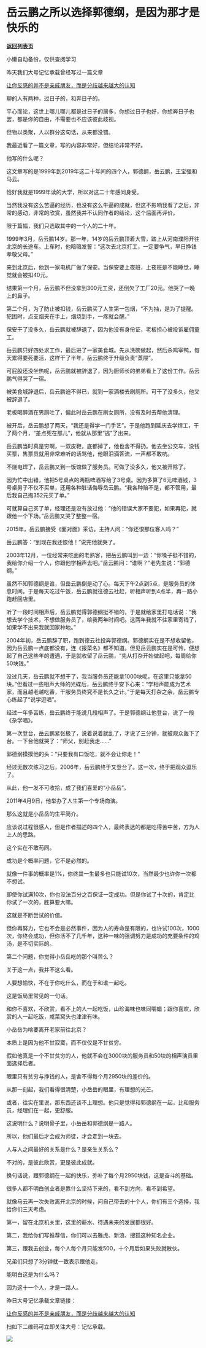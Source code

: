 # 岳云鹏之所以选择郭德纲，是因为那才是快乐的

[**返回列表页**](/gzh/记忆承载3)

小懒自动备份，仅供查阅学习

昨天我们大号记忆承载曾经写过一篇文章

[让你反感的并不是亲戚朋友，而是分歧越来越大的认知](https://mp.weixin.qq.com/s?__biz=MzU0MjYwNDU2Mw==&mid=2247485764&idx=1&sn=8bd93dd96739b460b7754975e0068ac2&chksm=fb196538cc6eec2e5f87f615437254d52d76fa66b17f2ebdf1439df7fa47d4d562c41df7f7ea&token=1718465428&lang=zh_CN&scene=21#wechat_redirect)  

聊的人有两种，过日子的，和奔日子的。

  

平心而论，这世上哪儿哪儿都是过日子的居多，你想过日子也好，你想奔日子也罢，都是你的自由，不需要也不应该彼此歧视。

  

但物以类聚，人以群分这句话，从来都没错。

  

我最近看了一篇文章，写的内容非常好，但结论非常不好。

  

他写的什么呢？

  

这文章写的是1999年到2019年这二十年间的四个人，郭德纲，岳云鹏，王宝强和马云。

  

恰好我就是1999年读的大学，所以对这二十年感同身受。

  

当然我没有这么苦逼的经历，也没有这么牛逼的成就，但这不影响我看了之后，非常的感动，非常的欣赏，虽然我并不认同作者的结论，这个后面再评价。

  

限于篇幅，我们只选取其中的一个人的二十年。

  

1999年3月，岳云鹏14岁。那一年，14岁的岳云鹏顶着大雪，踏上从河南濮阳开往北京的长途车。上车时，他暗暗发誓：“这次去北京打工，一定要争气，早日挣钱孝敬父母。”  

  

来到北京后，他到一家电机厂做了保安。当保安要上夜班，上夜班是不能睡觉，睡觉就会被扣40元。  

  

结果第一个月，岳云鹏不但没拿到300元工资，还倒欠了工厂20元。他哭了一晚上的鼻子。

  

第二个月，为了防止被扣钱，岳云鹏买了人生第一包烟，“不为抽，是为了提醒。犯困时，点支烟夹在手上，烟烧到手，一疼就会醒。”

  

保安干了没多久，岳云鹏就被辞退了，因为他没有身份证，老板担心被投诉雇佣童工。

  

岳云鹏只好四处求工作，最后进了一家美食城。先从洗碗做起，然后杀鸡宰鸭，每天累得要死要活，这样干了半年，岳云鹏终于升级负责“蒸屉”。

  

可屁股还没坐热呢，岳云鹏就被辞退了，因为厨师长的弟弟看上了这份工作。岳云鹏气得哭了一宿。

  

被美食城辞退后，岳云鹏迫不得已，就到一家酒楼去刷厕所。可干了没多久，他又被辞退了。

  

老板喝醉酒在男厕吐了，偏此时岳云鹏在刷女厕所，没有及时去帮他清理。

  

被开后，岳云鹏想了两天，“我还是得学一门手艺”。于是他跑到延庆去学焊工，干了两个月，“差点死在那儿”，他就从那里“逃”了出来。

  

岳云鹏当时真是穷啊，一双皮鞋，底都掉了，他也舍不得扔。他去坐公交车，没钱买票，售票员就用非常难听的话骂他，他眼泪滴答流，一声都不敢吭。

  

不烧电焊了，岳云鹏又到一饭馆做了服务员。可做了没多久，他又被开除了。

  

因为忙中出错，他把5号桌点的两瓶啤酒写给了3号桌。因为多算了6元啤酒钱，3号桌男子不仅不买单，还用各种脏话侮辱岳云鹏。“我各种赔不是，都不管用，最后我自己掏352元买了单。”

  

可就算自己买了单，经理还是没有放过他：“他的错误大家不要犯，如果再犯，就跟他一个下场。”岳云鹏又哭了整整一宿。

  

2015年，岳云鹏接受《面对面》采访。主持人问：“你还恨那位客人吗？”

  

岳云鹏答：“到现在我还恨他！”说完他就哭了。

  

2003年12月，一位经常来吃面的老熟客，把岳云鹏叫到一边：“你嗓子挺不错的，我给你介绍一个人，你跟他学相声去吧。”岳云鹏问：“谁啊？”老先生说：“郭德纲。”  

  

虽然不知郭德纲是谁，但岳云鹏倒是动了心。每天下午2点到5点，是服务员的休息时间。于是每天吃过午饭，岳云鹏就往德云社赶，听相声听到4点半，再一路小跑赶回店里。

  

听了一段时间相声后，岳云鹏觉得郭德纲挺不错的，于是就给家里打电话说：“我想去学个技术，不想做服务员了，给我两年时间吧。这两年我就不往家里寄钱了，如果学不出来我就回家种地。”

  

2004年初，岳云鹏辞了职，跑到德云社投奔郭德纲。郭德纲实在是不想收留他，因为岳云鹏一点底都没有，连《报菜名》都不知道。但见岳云鹏实在是可怜，便想起了自己这些年的遭遇，于是就收留了岳云鹏，“先从打杂开始做起吧，每周给你50块钱。”

  

没过几天，岳云鹏就不想干了，我当服务员还能拿1000块呢，在这里只能拿50块。”但看过一些相声大师的光碟后，岳云鹏终于安下心来：“学相声能成为艺术家，而且越老越吃香，干服务员终究不是长久之计。”于是每天打杂之余，岳云鹏专心练起了“说学逗唱”。

  

经过一年多苦练，岳云鹏终于能说几段相声了。于是郭德纲让他登台，说了一段《杂学唱》。

  

第一次登台，岳云鹏紧张极了，说着说着就乱了，才说了三分钟，就被观众轰下了台。一下台他就哭了：“师父，别赶我走……”

  

郭德纲摸摸他的头：“只要我有口饭吃，就不会让你走！”

  

经过无数次练习之后，2006年，岳云鹏终于又登台了。这一次，终于把观众逗乐了。

  

从此，他一发不可收拾，成了我们喜爱的“小岳岳”。

  

2011年4月9日，他举办了人生第一个专场商演。

  

那么这就是小岳岳的生平简介。  

  

应该说过程很感人，但是作者描述的四个人，最终表达的都是吃得苦中苦，方为人上人的思路。

  

这个实在不敢苟同。

  

成功是个概率问题，它不是必然的。

  

就像一件事的概率是1%，你终其一生最多也只能试10次，当然最少也许你一次都不想试。

  

即使你试满10次，你也没法百分之百保证一定成功。但是你试了十次的，肯定比你试了一次的，胜算要大嘛。

  

这就是不断尝试的价值。

  

但你再努力，它也不会是必然事件，因为人的寿命是有限的，也许试100次，1000次，你终会成功，但你活不了几千年，这种一味的强调努力是成功的充要条件的鸡汤，是不切实际的。

  

第二个问题，你觉得小岳岳吃的那个叫苦么？

  

关于这一点，我并不这么看。

  

人要想愉快，不在于你吃什么，而在于和谁一起吃。

  

这是饭局里常见的一句话。

  

和你不喜欢，不欣赏，看不上的人一起吃饭，山珍海味也味同嚼蜡；跟你喜欢，欣赏的人一起吃饭，咸菜窝头也津津有味。

  

小岳岳为啥要离开老家前往北京？

  

本质上是因为他不甘寂寞，而不仅仅是不甘贫穷。

  

假如他真是一个不甘贫穷的人，他就不会在3000块的服务员和50块的相声演员里面选择后者。

  

眼里只有贫穷与挣钱的人，是舍不得每个月2950块的差价的。

  

从那一刻起，我们看得很清楚，小岳岳的眼里，有理想的光芒。

  

或者，往实在里说，那东西还谈不上理想。他只是觉得和郭德纲在一起，比和服务员，经理们在一起，更舒服。

  

这说明什么？说明骨子里，小岳岳和郭德纲是一路人。

  

所以，他们最后才会成为师徒，才会走到一块去。

  

人与人之间最好的关系是什么？是亲生关系么？

  

不对的，是彼此欣赏，更是彼此成就。

  

换句话说，跟郭德纲在一起的快乐，弥补了每个月2950块钱，这是奋斗的基础。

  

很多人都不明白创业者是靠什么坚持下来的，看不到方向，看不到希望。

  

就像马云再一次失败离开北京的时候，问自己带去的十个人，你们有三个选择，我给你们三天考虑。

  

第一，留在北京机关里，这里的薪水、待遇未来的发展都很好。

第二，我给你们写推荐信，你们可以去雅虎、新浪、搜狐这种知名企业。

第三，跟我去创业，每个人每个月只能发500，十个月后如果失败就散伙。

  

兄弟们只想了3分钟就一致表示跟他走。

  

能明白这是为什么吗？

  

因为这十一个人，才是一路人。

  

昨日大号记忆承载文章链接：

[让你反感的并不是亲戚朋友，而是分歧越来越大的认知](https://mp.weixin.qq.com/s?__biz=MzU0MjYwNDU2Mw==&mid=2247485764&idx=1&sn=8bd93dd96739b460b7754975e0068ac2&chksm=fb196538cc6eec2e5f87f615437254d52d76fa66b17f2ebdf1439df7fa47d4d562c41df7f7ea&token=1718465428&lang=zh_CN&scene=21#wechat_redirect)  

  

扫如下二维码可立即关注大号：记忆承载。  

![](https://mmbiz.qpic.cn/mmbiz_jpg/aYCQDPqZ8kyibI8Pjvo590Uj6EEMNJyUpWrIpaqzYBLjR1sjeMxFic7pUib7gCY4myMmSj3DxzBwIOoXBQ2ricia2Lw/640?wx_fmt=jpeg)

